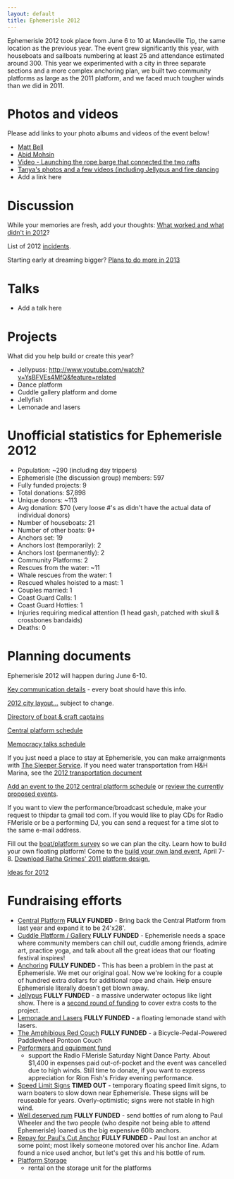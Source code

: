 ```yaml
---
layout: default
title: Ephemerisle 2012
---
```


Ephemerisle 2012 took place from June 6 to 10 at Mandeville Tip, the
same location as the previous year. The event grew significantly this
year, with houseboats and sailboats numbering at least 25 and attendance
estimated around 300. This year we experimented with a city in three
separate sections and a more complex anchoring plan, we built two
community platforms as large as the 2011 platform, and we faced much
tougher winds than we did in 2011.

Photos and videos
=================

Please add links to your photo albums and videos of the event below!

-   [Matt
    Bell](http://www.flickr.com/photos/9055206@N06/sets/72157630109779218/)
-   [Abid
    Mohsin](http://www.flickr.com/photos/abidmohsin/sets/72157630101352710/with/7360928854/)
-   [Video - Launching the rope barge that connected the two
    rafts](http://www.facebook.com/video/video.php?v=252076498227818)
-   [Tanya's photos and a few videos (including Jellypus and fire
    dancing](https://picasaweb.google.com/memgineer/201206Ephemerisle)
-   Add a link here

Discussion
==========

While your memories are fresh, add your thoughts: [What worked and what
didn't in 2012](what-worked-and-what-didn't-in-2012.html)?

List of 2012 [incidents](ephemerisle_2012_incidents.html).

Starting early at dreaming bigger? [Plans to do more in
2013](plans-to-do-more-in-2013.html)

Talks
=====

-   Add a talk here

Projects
========

What did you help build or create this year?

-   Jellypuss:
    <http://www.youtube.com/watch?v=YsBFVEs4MfQ&feature=related>
-   Dance platform
-   Cuddle gallery platform and dome
-   Jellyfish
-   Lemonade and lasers

Unofficial statistics for Ephemerisle 2012
==========================================

-   Population: \~290 (including day trippers)
-   Ephemerisle (the discussion group) members: 597
-   Fully funded projects: 9
-   Total donations: \$7,898
-   Unique donors: \~113
-   Avg donation: \$70 (very loose \#'s as didn't have the actual data
    of individual donors)
-   Number of houseboats: 21
-   Number of other boats: 9+
-   Anchors set: 19
-   Anchors lost (temporarily): 2
-   Anchors lost (permanently): 2
-   Community Platforms: 2
-   Rescues from the water: \~11
-   Whale rescues from the water: 1
-   Rescued whales hoisted to a mast: 1
-   Couples married: 1
-   Coast Guard Calls: 1
-   Coast Guard Hotties: 1
-   Injuries requiring medical attention (1 head gash, patched with
    skull & crossbones bandaids)
-   Deaths: 0

Planning documents
==================

Ephemerisle 2012 will happen during June 6-10.

[Key communication details](key-communication-details.html) - every boat
should have this info.

[2012 city
layout...](http://ephemerisle.org/wiki/Ideas_for_2012#City_Layout)
subject to change.

[Directory of boat & craft
captains](https://docs.google.com/spreadsheet/ccc?key=0ArM4SmspDEEAdFBtLVVHX3ZDb1ZxbUR0NENhWnBmSlE#gid=0)

[Central platform
schedule](https://docs.google.com/spreadsheet/ccc?key=0AgKZP4JRtNIsdFlrbHdWZ0hVLThHVGt3d29leU9kaWc#gid=0)

[Memocracy talks
schedule](https://docs.google.com/spreadsheet/ccc?key=0AgKZP4JRtNIsdGZObGdPMXlCRmxyZnI0aHpFdEpKa0E#gid=0)

If you just need a place to stay at Ephemerisle, you can make
arraignments with [The Sleeper
Service](https://www.wepay.com/donations/the-sleeper-service). If you
need water transportation from H&H Marina, see the [2012 transportation
document](https://hackpad.com/lOmbmtU3NzO#Transportation-between-H&H-Marina-and-Ephemerisle)

[Add an event to the 2012 central platform
schedule](https://docs.google.com/spreadsheet/viewform?formkey=dGg2UUtFQThEUWlrZWE0NEVzRkhBVmc6MQ)
or [review the currently proposed
events](https://docs.google.com/spreadsheet/ccc?key=0AgKZP4JRtNIsdGg2UUtFQThEUWlrZWE0NEVzRkhBVmc&pli=1#gid=0).

If you want to view the performance/broadcast schedule, make your
request to thipdar ta gmail tod com. If you would like to play CDs for
Radio FMerisle or be a performing DJ, you can send a request for a time
slot to the same e-mail address.

Fill out the [boat/platform
survey](https://docs.google.com/spreadsheet/ccc?key=0ArM4SmspDEEAdFBtLVVHX3ZDb1ZxbUR0NENhWnBmSlE#gid=0)
so we can plan the city. Learn how to build your own floating platform!
Come to the [build your own land
event](http://www.facebook.com/events/239599762803523/), April 7-8.
[Download Ratha Grimes' 2011 platform
design.](images/2011-platform-design-final.pdf)

[Ideas for 2012](ideas-for-2012.html)

Fundraising efforts
===================

-   [Central
    Platform](https://www.wepay.com/donations/central-platform-2012)
    **FULLY FUNDED** - Bring back the Central Platform from last year
    and expand it to be 24'x28'.
-   [Cuddle Platform /
    Gallery](https://www.wepay.com/donations/ephemerisle-cuddle-gallery)
    **FULLY FUNDED** - Ephemerisle needs a space where community members
    can chill out, cuddle among friends, admire art, practice yoga, and
    talk about all the great ideas that our floating festival inspires!
-   [Anchoring](https://www.wepay.com/x104yv4/donations/ephemerisle-communal-anchoring-supplies)
    **FULLY FUNDED** - This has been a problem in the past at
    Ephemerisle. We met our original goal. Now we're looking for a
    couple of hundred extra dollars for additional rope and chain. Help
    ensure Ephemerisle literally doesn't get blown away.
-   [Jellypus](http://www.kickstarter.com/projects/22415368/jellypus-floating-flashing-art-thing-take-2)
    **FULLY FUNDED** - a massive underwater octopus like light show.
    There is a [second round of
    funding](https://www.wepay.com/donations/jellypuss-round-two) to
    cover extra costs to the project.
-   [Lemonade and
    Lasers](http://www.kickstarter.com/projects/1346841808/lemonade-and-lasers-floating-art-platform)
    **FULLY FUNDED** - a floating lemonade stand with lasers.
-   [The Amphibious Red
    Couch](http://www.kickstarter.com/projects/1409302307/the-amphibious-red-couch)
    **FULLY FUNDED** - a Bicycle-Pedal-Powered Paddlewheel Pontoon Couch
-   [Performers and equipment
    fund](https://www.wepay.com/donations/radio-fmerisle-saturday-night-dance-party)
    - support the Radio FMerisle Saturday Night Dance Party. About
    \$1,400 in expenses paid out-of-pocket and the event was cancelled
    due to high winds. Still time to donate, if you want to express
    appreciation for Rion Fish's Friday evening performance.
-   [Speed Limit
    Signs](https://www.wepay.com/donations/ephemerisle-speed-limit-signs-project)
    **TIMED OUT** - temporary floating speed limit signs, to warn
    boaters to slow down near Ephemerisle. These signs will be reuseable
    for years. Overly-optimistic; signs were not stable in high wind.
-   [Well deserved
    rum](https://www.wepay.com/donations/well-deserved-rum) **FULLY
    FUNDED** - send bottles of rum along to Paul Wheeler and the two
    people (who despite not being able to attend Ephemerisle) loaned us
    the big expensive 60lb anchors.
-   [Repay for Paul's Cut
    Anchor](https://www.wepay.com/donations/paul-wheeler-s-anchor)
    **FULLY FUNDED** - Paul lost an anchor at some point; most likely
    someone motored over his anchor line. Adam found a nice used anchor,
    but let's get this and his bottle of rum.
-   [Platform Storage](https://www.wepay.com/donations/platform-storage)
    - rental on the storage unit for the platforms

